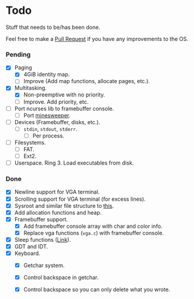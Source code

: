 # Todo
Stuff that needs to be/has been done.

Feel free to make a [Pull Request](https://github.com/fs-os/fs-os/blob/main/CONTRIBUTING.md)
if you have any improvements to the OS.

### Pending
- [X] Paging
    - [X] 4GiB identity map.
    - [ ] Improve (Add map functions, allocate pages, etc.).
- [X] Multitasking.
    - [X] Non-preemptive with no priority.
    - [ ] Improve. Add priority, etc.
- [ ] Port ncurses lib to framebuffer console.
    - [ ] Port [minesweeper](https://github.com/8dcc/minesweeper).
- [ ] Devices (Framebuffer, disks, etc.).
    - [ ] `stdin`, `stdout`, `stderr`.
        - [ ] Per process.
- [ ] Filesystems.
    - [ ] FAT.
    - [ ] Ext2.
- [ ] Userspace. Ring 3. Load executables from disk.

### Done
- [X] Newline support for VGA terminal.
- [X] Scrolling support for VGA terminal (for excess lines).
- [X] Sysroot and similar file structure to [this](https://wiki.osdev.org/Meaty_Skeleton#libc_and_libk_Design).
- [X] Add allocation functions and heap.
- [X] Framebuffer support.
    - [X] Add framebuffer console array with char and color info.
    - [X] Replace vga functions (`vga.c`) with framebuffer console.
- [X] Sleep functions ([Link](https://wiki.osdev.org/Programmable_Interval_Timer)).
- [X] GDT and IDT.
- [X] Keyboard.
    - [X] Getchar system.
    - [X] Control backspace in getchar.
    - [X] Control backspace so you can only delete what you wrote.

